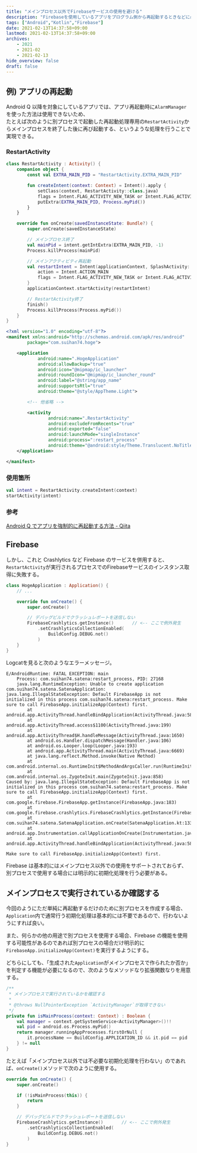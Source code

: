 ```yaml
---
title: "メインプロセス以外でFirebaseサービスの使用を避ける"
description: "Firebaseを使用しているアプリをプログラム側から再起動するときなどに必要な処理"
tags: ["Android","Kotlin","Firebase"]
date: 2021-02-13T14:37:58+09:00
lastmod: 2021-02-13T14:37:58+09:00
archives:
    - 2021
    - 2021-02
    - 2021-02-13
hide_overview: false
draft: false
---
```


## 例) アプリの再起動

Android Q 以降を対象にしているアプリでは、アプリ再起動時に`AlarmManager`を使った方法は使用できないため、  
たとえば次のように別プロセスで起動した再起動処理専用の`RestartActivity`からメインプロセスを終了した後に再び起動する、というような処理を行うことで実現できる。

### RestartActivity

```kt:RestartActivity.kt
class RestartActivity : Activity() {
    companion object {
        const val EXTRA_MAIN_PID = "RestartActivity.EXTRA_MAIN_PID"

        fun createIntent(context: Context) = Intent().apply {
            setClass(context, RestartActivity::class.java)
            flags = Intent.FLAG_ACTIVITY_NEW_TASK or Intent.FLAG_ACTIVITY_CLEAR_TASK
            putExtra(EXTRA_MAIN_PID, Process.myPid())
        }
    }

    override fun onCreate(savedInstanceState: Bundle?) {
        super.onCreate(savedInstanceState)

        // メインプロセス終了
        val mainPid = intent.getIntExtra(EXTRA_MAIN_PID, -1)
        Process.killProcess(mainPid)

        // メインアクティビティ再起動
        val restartIntent = Intent(applicationContext, SplashActivity::class.java).apply {
            action = Intent.ACTION_MAIN
            flags = Intent.FLAG_ACTIVITY_NEW_TASK or Intent.FLAG_ACTIVITY_CLEAR_TASK
        }
        applicationContext.startActivity(restartIntent)

        // RestartActivity終了
        finish()
        Process.killProcess(Process.myPid())
    }
}
```

```xml:AndroisManifest.xml
<?xml version="1.0" encoding="utf-8"?>
<manifest xmlns:android="http://schemas.android.com/apk/res/android"
        package="com.suihan74.hoge">

    <application
            android:name=".HogeApplication"
            android:allowBackup="true"
            android:icon="@mipmap/ic_launcher"
            android:roundIcon="@mipmap/ic_launcher_round"
            android:label="@string/app_name"
            android:supportsRtl="true"
            android:theme="@style/AppTheme.Light">

        <!-- 他省略 -->

        <activity
                android:name=".RestartActivity"
                android:excludeFromRecents="true"
                android:exported="false"
                android:launchMode="singleInstance"
                android:process=":restart_process"
                android:theme="@android:style/Theme.Translucent.NoTitleBar"/>
    </application>

</manifest>
```

### 使用箇所

```kt
val intent = RestartActivity.createIntent(context)
startActivity(intent)
```

### 参考

[Android Q でアプリを強制的に再起動する方法 - Qiita](https://qiita.com/Shiozawa/items/85f078ed57aed46f6b69)

## Firebase

しかし、これと Crashlytics など Firebase のサービスを併用すると、`RestartActivity`が実行されるプロセスでのFirebaseサービスのインスタンス取得に失敗する。

```kt:HogeApplication.kt
class HogeApplication : Application() {
    // ...

    override fun onCreate() {
        super.onCreate()

        // デバッグビルドでクラッシュレポートを送信しない
        FirebaseCrashlytics.getInstance()       // <-- ここで例外発生
            .setCrashlyticsCollectionEnabled(
                BuildConfig.DEBUG.not()
            )
    }
}
```

Logcatを見ると次のようなエラーメッセージ。

```text
E/AndroidRuntime: FATAL EXCEPTION: main
    Process: com.suihan74.satena:restart_process, PID: 27168
    java.lang.RuntimeException: Unable to create application com.suihan74.satena.SatenaApplication: java.lang.IllegalStateException: Default FirebaseApp is not initialized in this process com.suihan74.satena:restart_process. Make sure to call FirebaseApp.initializeApp(Context) first.
        at android.app.ActivityThread.handleBindApplication(ActivityThread.java:5876)
        at android.app.ActivityThread.access$1100(ActivityThread.java:199)
        at android.app.ActivityThread$H.handleMessage(ActivityThread.java:1650)
        at android.os.Handler.dispatchMessage(Handler.java:106)
        at android.os.Looper.loop(Looper.java:193)
        at android.app.ActivityThread.main(ActivityThread.java:6669)
        at java.lang.reflect.Method.invoke(Native Method)
        at com.android.internal.os.RuntimeInit$MethodAndArgsCaller.run(RuntimeInit.java:493)
        at com.android.internal.os.ZygoteInit.main(ZygoteInit.java:858)
Caused by: java.lang.IllegalStateException: Default FirebaseApp is not initialized in this process com.suihan74.satena:restart_process. Make sure to call FirebaseApp.initializeApp(Context) first.
        at com.google.firebase.FirebaseApp.getInstance(FirebaseApp.java:183)
        at com.google.firebase.crashlytics.FirebaseCrashlytics.getInstance(FirebaseCrashlytics.java:229)
        at com.suihan74.satena.SatenaApplication.onCreate(SatenaApplication.kt:133)
        at android.app.Instrumentation.callApplicationOnCreate(Instrumentation.java:1154)
        at android.app.ActivityThread.handleBindApplication(ActivityThread.java:5871)
```

`Make sure to call FirebaseApp.initializeApp(Context) first.`

Firebase は基本的にはメインプロセス以外での使用をサポートされておらず、別プロセスで使用する場合には明示的に初期化処理を行う必要がある。

## メインプロセスで実行されているか確認する

今回のようにただ単純に再起動するだけのために別プロセスを作成する場合、`Application`内で通常行う初期化処理は基本的には不要であるので、行わないようにすれば良い。

また、何らかの他の用途で別プロセスを使用する場合、Firebase の機能を使用する可能性があるのであれば別プロセスの場合だけ明示的に`FirebaseApp.initializeApp(Context)`を実行するようにする。

どちらにしても、「生成された`Application`がメインプロセスで作られたか否か」を判定する機能が必要になるので、次のようなメソッドなり拡張関数なりを用意する。

```kt:HogeApplication.kt
/**
 * メインプロセスで実行されているかを確認する
 *
 * @throws NullPointerException `ActivityManager`が取得できない
 */
private fun isMainProcess(context: Context) : Boolean {
    val manager = context.getSystemService<ActivityManager>()!!
    val pid = android.os.Process.myPid()
    return manager.runningAppProcesses.firstOrNull {
        it.processName == BuildConfig.APPLICATION_ID && it.pid == pid
    } != null
}
```

たとえば「メインプロセス以外では不必要な初期化処理を行わない」のであれば、`onCreate()`メソッドで次のように使用する。

```kt:HogeApplication.kt
override fun onCreate() {
    super.onCreate()

    if (!isMainProcess(this)) {
        return
    }

    // デバッグビルドでクラッシュレポートを送信しない
    FirebaseCrashlytics.getInstance()       // <-- ここで例外発生
        .setCrashlyticsCollectionEnabled(
            BuildConfig.DEBUG.not()
        )
}
```
